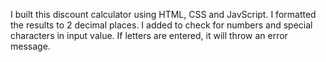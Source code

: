 I built this discount calculator using HTML, CSS and JavScript.
I formatted the results to 2 decimal places.
I added to check for numbers and special characters in input value.
If letters are entered, it will throw an error message.
